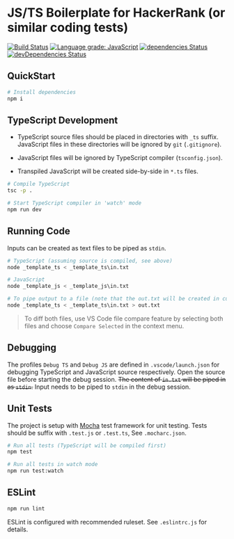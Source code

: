 # JS/TS Boilerplate for HackerRank (or similar coding tests)

[![Build Status](https://img.shields.io/github/workflow/status/deskoh/hackerrankjs_boilerplate/Node%20CI)](https://github.com/deskoh/hackerrankjs_boilerplate/actions?query=workflow%3ANode+CI)
[![Language grade: JavaScript](https://img.shields.io/lgtm/grade/javascript/g/deskoh/hackerrankjs_boilerplate.svg?logo=lgtm&logoWidth=18)](https://lgtm.com/projects/g/deskoh/hackerrankjs_boilerplate/context:javascript)
[![dependencies Status](https://img.shields.io/david/deskoh/hackerrankjs_boilerplate.svg?style=flat)](https://david-dm.org/deskoh/hackerrankjs_boilerplate)
[![devDependencies Status](https://img.shields.io/david/dev/deskoh/hackerrankjs_boilerplate.svg?style=flat)](https://david-dm.org/deskoh/hackerrankjs_boilerplate?type=dev)

## QuickStart

```sh
# Install dependencies
npm i
```

## TypeScript Development

* TypeScript source files should be placed in directories with `_ts` suffix. JavaScript files in these directories will be ignored by `git` (`.gitignore`).

* JavaScript files will be ignored by TypeScript compiler (`tsconfig.json`).

* Transpiled JavaScript will be created side-by-side in `*.ts` files.

```sh
# Compile TypeScript
tsc -p .

# Start TypeScript compiler in 'watch' mode
npm run dev
```

## Running Code

Inputs can be created as text files to be piped as `stdin`.

```sh
# TypeScript (assuming source is compiled, see above)
node _template_ts < _template_ts\in.txt

# JavaScript
node _template_js < _template_js\in.txt

# To pipe output to a file (note that the out.txt will be created in current directory)
node _template_ts < _template_ts\in.txt > out.txt
```

> To diff both files, use VS Code file compare feature by selecting both files and choose `Compare Selected` in the context menu.

## Debugging

The profiles `Debug TS` and `Debug JS` are defined in `.vscode/launch.json` for debugging TypeScript and JavaScript source respectively. Open the source file before starting the debug session. ~~The content of `in.txt` will be piped in as `stdin`.~~ Input needs to be piped to `stdin` in the debug session.

## Unit Tests

The project is setup with [Mocha](https://mochajs.org/) test framework for unit testing. Tests should be suffix with `.test.js` or `.test.ts`, See `.mocharc.json`.

```sh
# Run all tests (TypeScript will be compiled first)
npm test

# Run all tests in watch mode
npm run test:watch
```

## ESLint

```sh
npm run lint
```

ESLint is configured with recommended ruleset. See `.eslintrc.js` for details.
